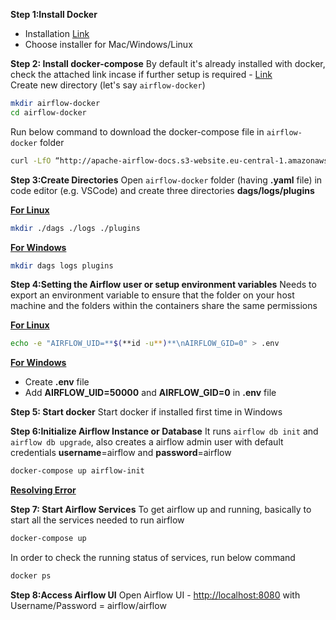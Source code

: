 
**Step 1:Install Docker** 
 - Installation [Link](https://docs.docker.com/get-docker/)
 - Choose installer for Mac/Windows/Linux <br>
 
**Step 2: Install docker-compose** 
By default it's already installed with docker, check the attached link incase if further setup is required - [Link](https://docs.docker.com/compose/install/) <br>
Create  new directory (let's say `airflow-docker`)
```sh
mkdir airflow-docker
cd airflow-docker
```
Run below command to download the docker-compose file in `airflow-docker` folder
```sh
curl -LfO “http://apache-airflow-docs.s3-website.eu-central-1.amazonaws.com/docs/apache-airflow/latest/docker-compose.yaml”
```

**Step 3:Create Directories**
Open `airflow-docker` folder (having **.yaml** file) in code editor (e.g. VSCode) and create three directories **dags/logs/plugins** <br>

<ins>**For Linux**</ins>
```sh
mkdir ./dags ./logs ./plugins
```
<ins>**For Windows**</ins>
```sh
mkdir dags logs plugins
```
**Step 4:Setting the Airflow user or setup environment variables**
Needs to export an environment variable to ensure that the folder on your host machine and the folders within the containers share the same permissions <br>

<ins>**For Linux**</ins>
```sh
echo -e "AIRFLOW_UID=**$(**id -u**)**\nAIRFLOW_GID=0" > .env
```
<ins> **For Windows**</ins>
 - Create **.env** file
 - Add **AIRFLOW_UID=50000** and **AIRFLOW_GID=0** in
   **.env** file

**Step 5: Start docker**
Start docker if installed first time in Windows <br>

**Step 6:Initialize Airflow Instance or Database**
It runs `airflow db init` and `airflow db upgrade`, also creates a airflow admin user with default credentials **username**=airflow and **password**=airflow 
```sh
docker-compose up airflow-init
```
<ins>**Resolving Error**</ins>

**Step 7: Start Airflow Services**
To get airflow up and running, basically to start all the services needed to run airflow
```sh
docker-compose up
```

In order to check the running status of services, run below command
```sh
docker ps
```

**Step 8:Access Airflow UI**
Open Airflow UI - [http://localhost:8080](http://localhost:8080) with Username/Password = airflow/airflow
